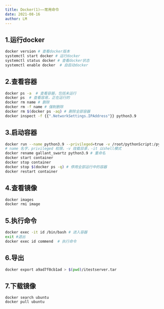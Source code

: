 ```yaml
---
title: Docker(1)——常用命令
date: 2021-08-16
author: LM
---
```


## 1.运行docker

```bash
docker version # 查看docker版本
systemctl start docker # 运行docker
systemctl status docker # 查看docker状态
systemctl enable docker  # 自启动docker
```

## 2.查看容器

```bash
docker ps -a  # 查看容器，包括未运行
docker ps  # 查看容易，正在运行的
docker rm name # 删除
docker rm -f name # 强制删除
docker rm $(docker ps -aq) # 删除全部容器 
docker inspect -f {{".NetworkSettings.IPAddress"}} python3.9
```

## 3.启动容器

```bash
docker run --name python3.9 --privileged=true -v /root/pythonScript:/pythonScript -it python /bin/bash
# name 名字，privileged 权限，-v 挂载目录，-it 以shell模式
docker rename gallant_swartz python3.9 # 重命名
docker start container
docker stop container
docker stop $(docker ps -q) # 停用全部运行中的容器
docker restart container
```

## 4.查看镜像

```bash
docker images
docker rmi image
```

## 5.执行命令

```bash
docker exec -it id /bin/bash # 进入容器
exit #退出
docker exec id commend  # 执行命令
```

## 6.导出

```bash
docker export a9ad7f0cb1ad > $(pwd)/itestserver.tar
```

## 7.下载镜像

```
docker search ubuntu
docker pull ubuntu
```

